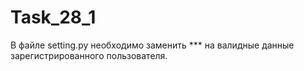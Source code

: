 # Task_28_1
В файле setting.py необходимо заменить *** на валидные данные зарегистрированного пользователя.
